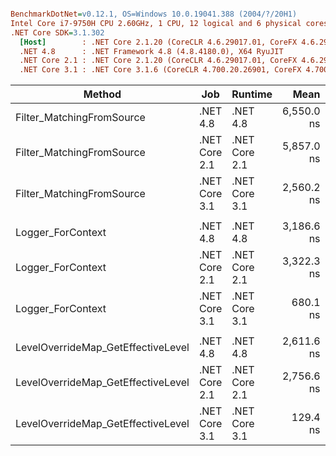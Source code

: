 ``` ini

BenchmarkDotNet=v0.12.1, OS=Windows 10.0.19041.388 (2004/?/20H1)
Intel Core i7-9750H CPU 2.60GHz, 1 CPU, 12 logical and 6 physical cores
.NET Core SDK=3.1.302
  [Host]        : .NET Core 2.1.20 (CoreCLR 4.6.29017.01, CoreFX 4.6.29018.12), X64 RyuJIT
  .NET 4.8      : .NET Framework 4.8 (4.8.4180.0), X64 RyuJIT
  .NET Core 2.1 : .NET Core 2.1.20 (CoreCLR 4.6.29017.01, CoreFX 4.6.29018.12), X64 RyuJIT
  .NET Core 3.1 : .NET Core 3.1.6 (CoreCLR 4.700.20.26901, CoreFX 4.700.20.31603), X64 RyuJIT


```
|                             Method |           Job |       Runtime |       Mean |     Error |   StdDev | Ratio | RatioSD |
|----------------------------------- |-------------- |-------------- |-----------:|----------:|---------:|------:|--------:|
|          Filter_MatchingFromSource |      .NET 4.8 |      .NET 4.8 | 6,550.0 ns |  48.97 ns | 45.81 ns |  1.12 |    0.02 |
|          Filter_MatchingFromSource | .NET Core 2.1 | .NET Core 2.1 | 5,857.0 ns | 105.22 ns | 98.43 ns |  1.00 |    0.00 |
|          Filter_MatchingFromSource | .NET Core 3.1 | .NET Core 3.1 | 2,560.2 ns |  50.11 ns | 86.43 ns |  0.44 |    0.02 |
|                                    |               |               |            |           |          |       |         |
|                  Logger_ForContext |      .NET 4.8 |      .NET 4.8 | 3,186.6 ns |  31.27 ns | 29.25 ns |  0.96 |    0.02 |
|                  Logger_ForContext | .NET Core 2.1 | .NET Core 2.1 | 3,322.3 ns |  41.26 ns | 38.60 ns |  1.00 |    0.00 |
|                  Logger_ForContext | .NET Core 3.1 | .NET Core 3.1 |   680.1 ns |  10.54 ns |  9.86 ns |  0.20 |    0.00 |
|                                    |               |               |            |           |          |       |         |
| LevelOverrideMap_GetEffectiveLevel |      .NET 4.8 |      .NET 4.8 | 2,611.6 ns |  45.46 ns | 42.52 ns |  0.95 |    0.02 |
| LevelOverrideMap_GetEffectiveLevel | .NET Core 2.1 | .NET Core 2.1 | 2,756.6 ns |  50.81 ns | 49.90 ns |  1.00 |    0.00 |
| LevelOverrideMap_GetEffectiveLevel | .NET Core 3.1 | .NET Core 3.1 |   129.4 ns |   2.58 ns |  2.76 ns |  0.05 |    0.00 |
